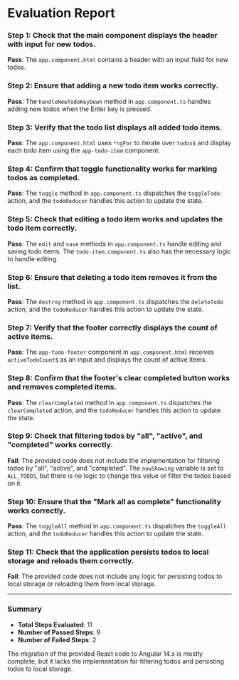 # Evaluation Report

### Step 1: Check that the main component displays the header with input for new todos.
**Pass**: The `app.component.html` contains a header with an input field for new todos.

### Step 2: Ensure that adding a new todo item works correctly.
**Pass**: The `handleNewTodoKeyDown` method in `app.component.ts` handles adding new todos when the Enter key is pressed.

### Step 3: Verify that the todo list displays all added todo items.
**Pass**: The `app.component.html` uses `*ngFor` to iterate over `todos$` and display each todo item using the `app-todo-item` component.

### Step 4: Confirm that toggle functionality works for marking todos as completed.
**Pass**: The `toggle` method in `app.component.ts` dispatches the `toggleTodo` action, and the `todoReducer` handles this action to update the state.

### Step 5: Check that editing a todo item works and updates the todo item correctly.
**Pass**: The `edit` and `save` methods in `app.component.ts` handle editing and saving todo items. The `todo-item.component.ts` also has the necessary logic to handle editing.

### Step 6: Ensure that deleting a todo item removes it from the list.
**Pass**: The `destroy` method in `app.component.ts` dispatches the `deleteTodo` action, and the `todoReducer` handles this action to update the state.

### Step 7: Verify that the footer correctly displays the count of active items.
**Pass**: The `app-todo-footer` component in `app.component.html` receives `activeTodoCount$` as an input and displays the count of active items.

### Step 8: Confirm that the footer's clear completed button works and removes completed items.
**Pass**: The `clearCompleted` method in `app.component.ts` dispatches the `clearCompleted` action, and the `todoReducer` handles this action to update the state.

### Step 9: Check that filtering todos by "all", "active", and "completed" works correctly.
**Fail**: The provided code does not include the implementation for filtering todos by "all", "active", and "completed". The `nowShowing` variable is set to `ALL_TODOS`, but there is no logic to change this value or filter the todos based on it.

### Step 10: Ensure that the "Mark all as complete" functionality works correctly.
**Pass**: The `toggleAll` method in `app.component.ts` dispatches the `toggleAll` action, and the `todoReducer` handles this action to update the state.

### Step 11: Check that the application persists todos to local storage and reloads them correctly.
**Fail**: The provided code does not include any logic for persisting todos to local storage or reloading them from local storage.

---

### Summary
- **Total Steps Evaluated**: 11
- **Number of Passed Steps**: 9
- **Number of Failed Steps**: 2

The migration of the provided React code to Angular 14.x is mostly complete, but it lacks the implementation for filtering todos and persisting todos to local storage.